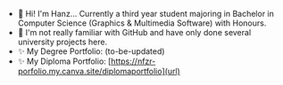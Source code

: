 - 👋 Hi! I'm Hanz... Currently a third year student majoring in Bachelor in Computer Science (Graphics & Multimedia Software) with Honours.
- 🌱 I'm not really familiar with GitHub and have only done several university projects here.
- ✨ My Degree Portfolio: (to-be-updated)
- ✨ My Diploma Portfolio: [https://nfzr-porfolio.my.canva.site/diplomaportfolio](url)

<!---
NHanz01/NHanz01 is a ✨ special ✨ repository because its `README.md` (this file) appears on your GitHub profile.
You can click the Preview link to take a look at your changes.
--->

